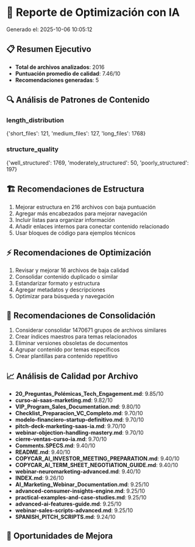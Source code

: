 # 🤖 Reporte de Optimización con IA

Generado el: 2025-10-06 10:05:12

## 📋 Resumen Ejecutivo

- **Total de archivos analizados**: 2016
- **Puntuación promedio de calidad**: 7.46/10
- **Recomendaciones generadas**: 5

## 🔍 Análisis de Patrones de Contenido

### length_distribution
{'short_files': 121, 'medium_files': 127, 'long_files': 1768}

### structure_quality
{'well_structured': 1769, 'moderately_structured': 50, 'poorly_structured': 197}

## 🏗️ Recomendaciones de Estructura

1. Mejorar estructura en 216 archivos con baja puntuación
2. Agregar más encabezados para mejorar navegación
3. Incluir listas para organizar información
4. Añadir enlaces internos para conectar contenido relacionado
5. Usar bloques de código para ejemplos técnicos

## ⚡ Recomendaciones de Optimización

1. Revisar y mejorar 16 archivos de baja calidad
2. Consolidar contenido duplicado o similar
3. Estandarizar formato y estructura
4. Agregar metadatos y descripciones
5. Optimizar para búsqueda y navegación

## 🔗 Recomendaciones de Consolidación

1. Considerar consolidar 1470671 grupos de archivos similares
2. Crear índices maestros para temas relacionados
3. Eliminar versiones obsoletas de documentos
4. Agrupar contenido por temas específicos
5. Crear plantillas para contenido repetitivo

## 📈 Análisis de Calidad por Archivo

- **20_Preguntas_Polémicas_Tech_Engagement.md**: 9.85/10
- **curso-ai-saas-marketing.md**: 9.82/10
- **VIP_Program_Sales_Documentation.md**: 9.80/10
- **Checklist_Preparacion_VC_Completo.md**: 9.70/10
- **modelo-financiero-startup-definitivo.md**: 9.70/10
- **pitch-deck-marketing-saas-ia.md**: 9.70/10
- **webinar-objection-handling-mastery.md**: 9.70/10
- **cierre-ventas-curso-ia.md**: 9.70/10
- **Comments.SPECS.md**: 9.40/10
- **README.md**: 9.40/10
- **COPYCAR_AI_INVESTOR_MEETING_PREPARATION.md**: 9.40/10
- **COPYCAR_AI_TERM_SHEET_NEGOTIATION_GUIDE.md**: 9.40/10
- **webinar-neuromarketing-advanced.md**: 9.40/10
- **INDEX.md**: 9.26/10
- **AI_Marketing_Webinar_Documentation.md**: 9.25/10
- **advanced-consumer-insights-engine.md**: 9.25/10
- **practical-examples-and-case-studies.md**: 9.25/10
- **advanced-ai-features-guide.md**: 9.25/10
- **webinar-sales-scripts-advanced.md**: 9.25/10
- **SPANISH_PITCH_SCRIPTS.md**: 9.24/10

## 🎯 Oportunidades de Mejora


